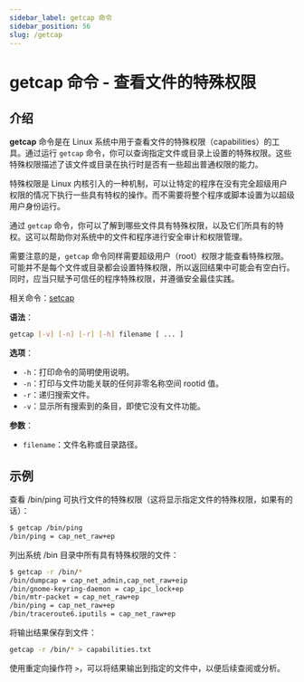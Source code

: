 ```yaml
---
sidebar_label: getcap 命令
sidebar_position: 56
slug: /getcap
---
```


# getcap 命令 - 查看文件的特殊权限



## 介绍

**getcap** 命令是在 Linux 系统中用于查看文件的特殊权限（capabilities）的工具。通过运行 `getcap` 命令，你可以查询指定文件或目录上设置的特殊权限。这些特殊权限描述了该文件或目录在执行时是否有一些超出普通权限的能力。

特殊权限是 Linux 内核引入的一种机制，可以让特定的程序在没有完全超级用户权限的情况下执行一些具有特权的操作。而不需要将整个程序或脚本设置为以超级用户身份运行。

通过 `getcap` 命令，你可以了解到哪些文件具有特殊权限，以及它们所具有的特权。这可以帮助你对系统中的文件和程序进行安全审计和权限管理。

需要注意的是，`getcap` 命令同样需要超级用户（root）权限才能查看特殊权限。可能并不是每个文件或目录都会设置特殊权限，所以返回结果中可能会有空白行。同时，应当只赋予可信任的程序特殊权限，并遵循安全最佳实践。

相关命令：[setcap](/linux-command/setcap)

**语法**：

```bash
getcap [-v] [-n] [-r] [-h] filename [ ... ]
```

**选项**：

- `-h`：打印命令的简明使用说明。
- `-n`：打印与文件功能关联的任何非零名称空间 rootid 值。
- `-r`：递归搜索文件。
- `-v`：显示所有搜索到的条目，即使它没有文件功能。

**参数**：

- `filename`：文件名称或目录路径。



## 示例

查看 /bin/ping 可执行文件的特殊权限（这将显示指定文件的特殊权限，如果有的话）：

```bash
$ getcap /bin/ping
/bin/ping = cap_net_raw+ep
```

列出系统 /bin 目录中所有具有特殊权限的文件：

```bash
$ getcap -r /bin/*
/bin/dumpcap = cap_net_admin,cap_net_raw+eip
/bin/gnome-keyring-daemon = cap_ipc_lock+ep
/bin/mtr-packet = cap_net_raw+ep
/bin/ping = cap_net_raw+ep
/bin/traceroute6.iputils = cap_net_raw+ep
```

将输出结果保存到文件：

```bash
getcap -r /bin/* > capabilities.txt
```

使用重定向操作符 `>`，可以将结果输出到指定的文件中，以便后续查阅或分析。


